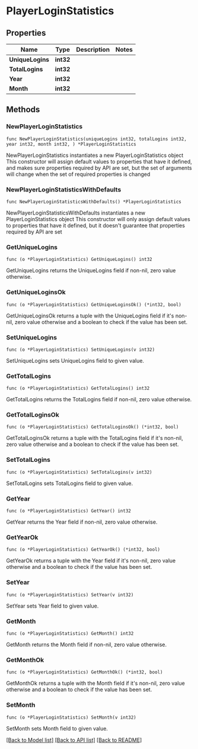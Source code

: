 # PlayerLoginStatistics

## Properties

Name | Type | Description | Notes
------------ | ------------- | ------------- | -------------
**UniqueLogins** | **int32** |  | 
**TotalLogins** | **int32** |  | 
**Year** | **int32** |  | 
**Month** | **int32** |  | 

## Methods

### NewPlayerLoginStatistics

`func NewPlayerLoginStatistics(uniqueLogins int32, totalLogins int32, year int32, month int32, ) *PlayerLoginStatistics`

NewPlayerLoginStatistics instantiates a new PlayerLoginStatistics object
This constructor will assign default values to properties that have it defined,
and makes sure properties required by API are set, but the set of arguments
will change when the set of required properties is changed

### NewPlayerLoginStatisticsWithDefaults

`func NewPlayerLoginStatisticsWithDefaults() *PlayerLoginStatistics`

NewPlayerLoginStatisticsWithDefaults instantiates a new PlayerLoginStatistics object
This constructor will only assign default values to properties that have it defined,
but it doesn't guarantee that properties required by API are set

### GetUniqueLogins

`func (o *PlayerLoginStatistics) GetUniqueLogins() int32`

GetUniqueLogins returns the UniqueLogins field if non-nil, zero value otherwise.

### GetUniqueLoginsOk

`func (o *PlayerLoginStatistics) GetUniqueLoginsOk() (*int32, bool)`

GetUniqueLoginsOk returns a tuple with the UniqueLogins field if it's non-nil, zero value otherwise
and a boolean to check if the value has been set.

### SetUniqueLogins

`func (o *PlayerLoginStatistics) SetUniqueLogins(v int32)`

SetUniqueLogins sets UniqueLogins field to given value.


### GetTotalLogins

`func (o *PlayerLoginStatistics) GetTotalLogins() int32`

GetTotalLogins returns the TotalLogins field if non-nil, zero value otherwise.

### GetTotalLoginsOk

`func (o *PlayerLoginStatistics) GetTotalLoginsOk() (*int32, bool)`

GetTotalLoginsOk returns a tuple with the TotalLogins field if it's non-nil, zero value otherwise
and a boolean to check if the value has been set.

### SetTotalLogins

`func (o *PlayerLoginStatistics) SetTotalLogins(v int32)`

SetTotalLogins sets TotalLogins field to given value.


### GetYear

`func (o *PlayerLoginStatistics) GetYear() int32`

GetYear returns the Year field if non-nil, zero value otherwise.

### GetYearOk

`func (o *PlayerLoginStatistics) GetYearOk() (*int32, bool)`

GetYearOk returns a tuple with the Year field if it's non-nil, zero value otherwise
and a boolean to check if the value has been set.

### SetYear

`func (o *PlayerLoginStatistics) SetYear(v int32)`

SetYear sets Year field to given value.


### GetMonth

`func (o *PlayerLoginStatistics) GetMonth() int32`

GetMonth returns the Month field if non-nil, zero value otherwise.

### GetMonthOk

`func (o *PlayerLoginStatistics) GetMonthOk() (*int32, bool)`

GetMonthOk returns a tuple with the Month field if it's non-nil, zero value otherwise
and a boolean to check if the value has been set.

### SetMonth

`func (o *PlayerLoginStatistics) SetMonth(v int32)`

SetMonth sets Month field to given value.



[[Back to Model list]](../README.md#documentation-for-models) [[Back to API list]](../README.md#documentation-for-api-endpoints) [[Back to README]](../README.md)


